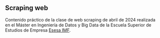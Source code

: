 
## Scraping web

Contenido práctico de la clase de web scraping de abril de 2024 
realizada en el Máster en Ingeniería de Datos y Big Data de la Escuela 
Superior de Estudios de Empresa 
[Esesa IMF](https://www.esesa.eu/programa/master-ingenieria-de-datos-big-data).
